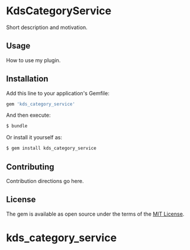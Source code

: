 # KdsCategoryService
Short description and motivation.

## Usage
How to use my plugin.

## Installation
Add this line to your application's Gemfile:

```ruby
gem 'kds_category_service'
```

And then execute:
```bash
$ bundle
```

Or install it yourself as:
```bash
$ gem install kds_category_service
```

## Contributing
Contribution directions go here.

## License
The gem is available as open source under the terms of the [MIT License](https://opensource.org/licenses/MIT).
# kds_category_service
